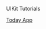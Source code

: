 UIKit Tutorials

[Today App](https://developer.apple.com/tutorials/swiftui/creating-and-combining-views)

